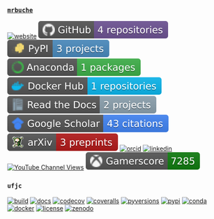 ### [`mrbuche`](https://github.com/mrbuche)

[![website](https://img.shields.io/website?down_message=offline&up_message=online&url=https%3A%2F%2Fmrbuche.github.io&label=Website&logo=realm)](https://mrbuche.github.io/) [![github](https://raw.githubusercontent.com/mrbuche/mrbuche/data/badges/github-repos-count.svg)](https://github.com/mrbuche/mrbuche/blob/main/REPOSITORIES.md) [![pypi](https://raw.githubusercontent.com/mrbuche/mrbuche/data/badges/pypi-projects-count.svg)](https://pypi.org/user/mrbuche/) [![anaconda](https://raw.githubusercontent.com/mrbuche/mrbuche/data/badges/anaconda-packages-count.svg)](https://anaconda.org/mrbuche) [![docker](https://raw.githubusercontent.com/mrbuche/mrbuche/data/badges/docker-hub-repos-count.svg)](https://hub.docker.com/u/mrbuche) [![rtd](https://raw.githubusercontent.com/mrbuche/mrbuche/data/badges/rtd-projects-count.svg)](https://readthedocs.org/profiles/mrbuche/) [![scholar](https://raw.githubusercontent.com/mrbuche/mrbuche/data/badges/google-scholar-citations-total.svg)](https://scholar.google.com/citations?user=YJ8Ei6AAAAAJ&hl) [![arXiv](https://raw.githubusercontent.com/mrbuche/mrbuche/data/badges/arxiv-preprints-count.svg)](https://arxiv.org/search/?searchtype=author&query=Buche%2C+M+R) [![orcid](https://img.shields.io/badge/ORCID-1%20peer%20reviews-red?color=a6ce39&logo=orcid&logoColor=a6ce39)](https://orcid.org/0000-0003-1892-0502) [![linkedin](https://img.shields.io/badge/LinkedIn-x%20connections-red?color=0a66c2&logo=linkedin&logoColor=0a66c2)](https://www.linkedin.com/in/mrbuche) [![YouTube Channel Views](https://img.shields.io/youtube/channel/views/UCb_NjvAO66L3vUPT1e7x7ag?color=ff0000&label=Views&logo=youtube&logoColor=ff0000&style=flat)](https://youtube.com/channel/UCb_NjvAO66L3vUPT1e7x7ag) [![xbox](https://raw.githubusercontent.com/mrbuche/mrbuche/data/badges/xbox-gamerscore.svg)](https://account.xbox.com/en-us/profile?gamertag=mrbuche88)

### `ufjc`

[![build](https://img.shields.io/github/workflow/status/sandialabs/ufjc/main?label=GitHub&logo=github)](https://github.com/sandialabs/ufjc)
[![docs](https://img.shields.io/readthedocs/ufjc?logo=readthedocs&label=Read%20the%20Docs)](https://ufjc.readthedocs.io/en/latest/)
[![codecov](https://img.shields.io/codecov/c/github/sandialabs/ufjc?label=Codecov&logo=codecov)](https://codecov.io/gh/sandialabs/ufjc)
[![coveralls](https://img.shields.io/coveralls/github/sandialabs/ufjc?logo=coveralls&label=Coveralls)](https://coveralls.io/github/sandialabs/ufjc?branch=main)
[![pyversions](https://img.shields.io/pypi/pyversions/ufjc.svg?logo=python&logoColor=FBE072&color=4B8BBE&label=Python)](https://pypi.org/project/ufjc/)
[![pypi](https://img.shields.io/pypi/v/ufjc?logo=pypi&logoColor=FBE072&label=PyPI&color=4B8BBE)](https://pypi.org/project/ufjc/)
[![conda](https://img.shields.io/conda/v/mrbuche/ufjc.svg?logo=anaconda&color=3EB049&label=Anaconda)](https://anaconda.org/mrbuche/ufjc/)
[![docker](https://img.shields.io/docker/v/mrbuche/ufjc?color=0db7ed&label=Docker%20Hub&logo=docker&logoColor=0db7ed)](https://hub.docker.com/r/mrbuche/ufjc)
[![license](https://img.shields.io/github/license/sandialabs/ufjc?label=License)](https://github.com/sandialabs/ufjc/blob/main/LICENSE)
[![zenodo](https://zenodo.org/badge/DOI/10.5281/zenodo.6114263.svg)](https://doi.org/10.5281/zenodo.6114263)
